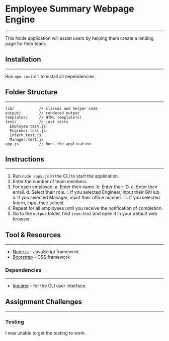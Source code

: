 # Employee Summary Webpage Engine
---
This Node application will assist users by helping them create a landing page for their team.

## Installation
---
Run `npm install` to install all dependencies

## Folder Structure
---
```
lib/           // classes and helper code
output/        // rendered output
templates/     // HTML template(s)
test/          // jest tests
  Employee.test.js
  Engineer.test.js
  Intern.test.js
  Manager.test.js
app.js         // Runs the application
```
## Instructions
---
1. Run `node apps.js` in the CLI to start the application.
2. Enter the number of team members.
3. For each employee:
    a. Enter their name.
    b. Enter their ID.
    c. Enter their email.
    d. Select their role.
        i. If you selected Engineer, input their GitHub. 
        ii. If you selected Manager, input their office number. 
        iii. If you selected Intern, input their school.
8. Repeat for all employees until you receive the notification of completion. 
9. Go to the `output` folder, find `team.html` and open it in your default web browser.

## Tool & Resources
---
* [Node.js](https://nodejs.org/en/) - JavaScript framework
* [Bootstrap](https://getbootstrap.com/) - CSS framework

### Dependencies
---
* [Inquirer](https://www.npmjs.com/package/inquirer) - for the CLI user interface.

## Assignment Challenges
---
### Testing

I was unable to get the testing to work.
